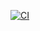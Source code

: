 [![CI](https://github.com/InternalDevelopers/TestTeamCityLibrary/actions/workflows/build.yml/badge.svg)](https://github.com/InternalDevelopers/TestTeamCityLibrary/actions/workflows/build.yml)
